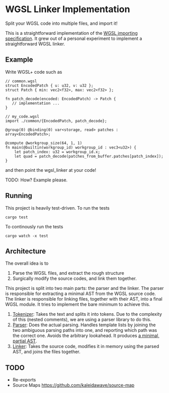 
# WGSL Linker Implementation

Split your WGSL code into multiple files, and import it!


This is a straightforward implementation of the [WGSL importing specification](https://github.com/wgsl-tooling-wg/wgsl-import-spec/tree/main?tab=readme-ov-file#summary). It grew out of a personal experiment to implement a straightforward WGSL linker.

## Example

Write WGSL+ code such as

```wgsl
// common.wgsl
struct EncodedPatch { u: u32, v: u32 };
struct Patch { min: vec2<f32>, max: vec2<f32> };

fn patch_decode(encoded: EncodedPatch) -> Patch {
   // implementation ...
}
```

```wgsl
// my_code.wgsl
import ./common/{EncodedPatch, patch_decode};

@group(0) @binding(0) var<storage, read> patches : array<EncodedPatch>;

@compute @workgroup_size(64, 1, 1)
fn main(@builtin(workgroup_id) workgroup_id : vec3<u32>) {
    let patch_index: u32 = workgroup_id.x;
    let quad = patch_decode(patches_from_buffer.patches[patch_index]);
}
```

and then point the wgsl_linker at your code!

TODO: How? Example please.

## Running

This project is heavily test-driven. To run the tests 
```
cargo test
```

To continously run the tests

```
cargo watch -x test
```

## Architecture

The overall idea is to
1. Parse the WGSL files, and extract the rough structure
2. Surgically modify the source codes, and link them together.

This project is split into two main parts: the parser and the linker. The parser is responsible for extracting a minimal AST from the WGSL source code. The linker is responsible for linking files, together with their AST, into a final WGSL module. It tries to implement the bare minimum to achieve this.

1. [Tokenizer](./src/parser/tokenizer.rs): Takes the text and splits it into tokens. Due to the complexity of this (nested comments), we are using a parser library to do this.
2. [Parser](./src/parser.rs): Does the actual parsing. Handles template lists by joining the two ambiguous parsing paths into one, and reporting which path was the correct one. Avoids the arbitrary lookahead. It produces [a minimal, partial AST](./src/parser/parser_output.rs).
3. [Linker](./src/linker.rs): Takes the source code, modifies it in memory using the parsed AST, and joins the files together.




## TODO

- Re-exports
- Source Maps https://github.com/kaleidawave/source-map
